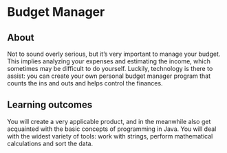 # Budget Manager
## About

Not to sound overly serious, but it’s very important to manage your budget. This implies analyzing your expenses and estimating the income, which sometimes may be difficult to do yourself. Luckily, technology is there to assist: you can create your own personal budget manager program that counts the ins and outs and helps control the finances.
## Learning outcomes

You will create a very applicable product, and in the meanwhile also get acquainted with the basic concepts of programming in Java. You will deal with the widest variety of tools: work with strings, perform mathematical calculations and sort the data.
